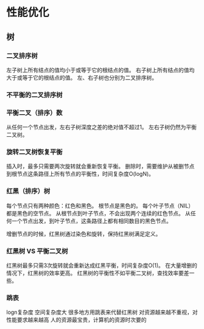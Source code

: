# 性能优化

## 树

### 二叉排序树

左子树上所有结点的值均小于或等于它的根结点的值。
右子树上所有结点的值均大于或等于它的根结点的值。
左、右子树也分别为二叉排序树。

### 不平衡的二叉排序树

### 平衡二叉（排序）数

从任何一个节点出发，左右子树深度之差的绝对值不超过1。
左右子树仍然为平衡二叉树。

### 旋转二叉树恢复平衡

插入时，最多只需要两次旋转就会重新恢复平衡。
删除时，需要维护从被删节点到根节点这条路径上所有节点的平衡性，时间复杂度O(logN)。

### 红黑（排序）树

每个节点只有两种颜色：红色和黑色。
根节点是黑色的。
每个叶子节点（NIL）都是黑色的空节点。
从根节点到叶子节点，不会出现两个连续的红色节点。
从任何一个节点出发，到叶子节点，这条路径上都有相同数目的黑色节点。

增删节点的时候，红黑树通过染色和旋转，保持红黑树满足定义。

### 红黑树 VS 平衡二叉树

红黑树最多只需3次旋转就会重新达成红黑平衡，时间复杂度O(1)。
在大量增删的情况下，红黑树的效率更高。
红黑树的平衡性不如平衡二叉树，查找效率要差一些。

### 跳表

logn复杂度
空间复杂度大
很多地方用跳表来代替红黑树
对资源越来越不重视，对性能要求越来越高
人的资源最宝贵，计算机的资源时次要的

